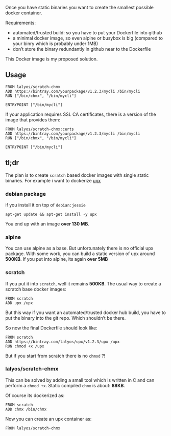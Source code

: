 Once you have static binaries you want to create the smallest possible docker container.

Requirements:
- automated/trusted build: so you have to put your Dockerfile into github
- a minimal docker image, so even alpine or busybox is big (compared to your binry which is probably under 1MB)
- don’t store the binary redundantly in github near to the Dockerfile

This Docker image is my proposed solution.

## Usage

```
FROM lalyos/scratch-chmx
ADD https://bintray.com/yourpackage/v1.2.3/mycli /bin/mycli
RUN ["/bin/chmx", "/bin/mycli"]

ENTRYPOINT ["/bin/mycli"]
```

If your application requires SSL CA certificates, there is a version of the image that provides them:
```
FROM lalyos/scratch-chmx:certs
ADD https://bintray.com/yourpackage/v1.2.3/mycli /bin/mycli
RUN ["/bin/chmx", "/bin/mycli"]

ENTRYPOINT ["/bin/mycli"]
```

## tl;dr

The plan is to create `scratch` based docker images with single static binaries.
For example i want to dockerize [upx](http://upx.sourceforge.net)

### debian package

if you install it on top of `debian:jessie`

```
apt-get update && apt-get install -y upx
```
You end up with an image **over 130 MB**.

### alpine

You can use alpine as a base. But unfortunately there is no official upx
package. With some work, you can build a static version of upx around **500KB**.
If you put into alpine, its again **over 5MB**

### scratch

If you put it into `scratch`, well it remains **500KB**. The usual way to create
a scratch base docker images:

```
FROM scratch
ADD upx /upx
```

But this way if you want an automated/trusted docker hub build, you have to
put the binary into the git repo. Which shouldn’t be there.

So now the final Dockerfile should look like:

```
FROM scratch
ADD https://bintray.com/lalyos/upx/v1.2.3/upx /upx
RUN chmod +x /upx
```

But if you start from scratch there is no `chmod` ?!

### lalyos/scratch-chmx

This can be solved by adding a small tool which is
written in C and can perform a `chmod +x`. Static compiled `chmx`
is about: **88KB**.

Of course its dockerized as:
```
FROM scratch
ADD chmx /bin/chmx
```

Now you can create an upx container as:

```
FROM lalyos/scratch-chmx

```
